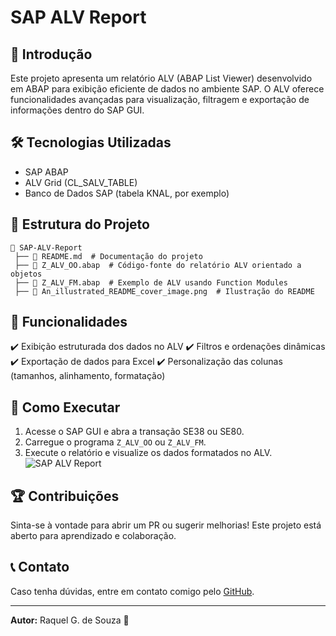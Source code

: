 # SAP ALV Report



## 📌 Introdução
Este projeto apresenta um relatório ALV (ABAP List Viewer) desenvolvido em ABAP para exibição eficiente de dados no ambiente SAP. O ALV oferece funcionalidades avançadas para visualização, filtragem e exportação de informações dentro do SAP GUI.

## 🛠️ Tecnologias Utilizadas
- SAP ABAP
- ALV Grid (CL_SALV_TABLE)
- Banco de Dados SAP (tabela KNAL, por exemplo)

## 📂 Estrutura do Projeto
```
📁 SAP-ALV-Report
 ├── 📜 README.md  # Documentação do projeto
 ├── 📜 Z_ALV_OO.abap  # Código-fonte do relatório ALV orientado a objetos
 ├── 📜 Z_ALV_FM.abap  # Exemplo de ALV usando Function Modules
 ├── 📸 An_illustrated_README_cover_image.png  # Ilustração do README
```

## 📜 Funcionalidades
✔️ Exibição estruturada dos dados no ALV
✔️ Filtros e ordenações dinâmicas
✔️ Exportação de dados para Excel
✔️ Personalização das colunas (tamanhos, alinhamento, formatação)

## 🚀 Como Executar
1. Acesse o SAP GUI e abra a transação SE38 ou SE80.
2. Carregue o programa `Z_ALV_OO` ou `Z_ALV_FM`.
3. Execute o relatório e visualize os dados formatados no ALV.
![SAP ALV Report](https://github.com/rakellkizz/SAP-ALV-Report/issues/1#issue-2937287647)

## 🏆 Contribuições
Sinta-se à vontade para abrir um PR ou sugerir melhorias! Este projeto está aberto para aprendizado e colaboração.

## 📞 Contato
Caso tenha dúvidas, entre em contato comigo pelo [GitHub](https://github.com/rakellkizz).

---
**Autor:** Raquel G. de Souza 🚀

